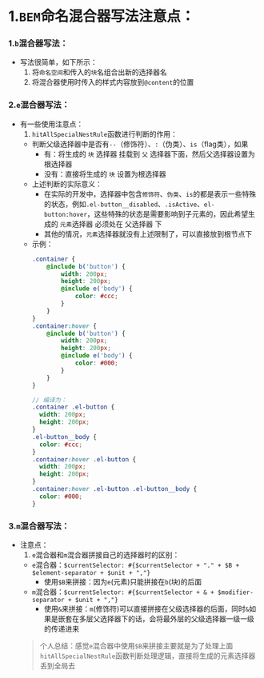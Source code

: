 # 1.`BEM`命名混合器写法注意点：
### 1.`b`混合器写法：
* 写法很简单，如下所示：
  1. 将`命名空间`和传入的`块`名组合出新的选择器名
  2. 将混合器使用时传入的样式内容放到`@content`的位置

### 2.`e`混合器写法：
* 有一些使用注意点：
  1. `hitAllSpecialNestRule`函数进行判断的作用：
    * 判断父级选择器中是否有`--`（修饰符）、`:`（伪类）、`is`（flag类），如果
      * 有：将生成的 `块` 选择器 挂载到 `父` 选择器下面，然后父选择器设置为根选择器
      * 没有：直接将生成的 `块` 设置为根选择器
    * 上述判断的实际意义：
      * 在实际的开发中，选择器中包含`修饰符`、`伪类`、`is`的都是表示一些特殊的状态，例如`.el-button__disabled`、`.isActive`、`el-button:hover`，这些特殊的状态是需要影响到子元素的，因此希望生成的 `元素`选择器 必须处在 父选择器 下
      * 其他的情况，`元素`选择器就没有上述限制了，可以直接放到根节点下
    * 示例：
      ```scss
      .container {
          @include b('button') {
              width: 200px;
              height: 200px;
              @include e('body') {
                  color: #ccc;
              }
          }
      }
      .container:hover {
          @include b('button') {
              width: 200px;
              height: 200px;
              @include e('body') {
                  color: #000;
              }
          }
      }

      // 编译为：
      .container .el-button {
        width: 200px;
        height: 200px;
      }
      .el-button__body {
        color: #ccc;
      }
      .container:hover .el-button {
        width: 200px;
        height: 200px;
      }
      .container:hover .el-button .el-button__body {
        color: #000;
      }
      ```

### 3.`m`混合器写法：
* 注意点：
  1. `e`混合器和`m`混合器拼接自己的选择器时的区别：
    * `e`混合器：`$currentSelector: #{$currentSelector + "." + $B + $element-separator + $unit + ","}`
      * 使用`$B`来拼接：因为`e`(元素)只能拼接在`b`(块)的后面
    * `m`混合器：`$currentSelector: #{$currentSelector + & + $modifier-separator + $unit + ","}`
      * 使用`&`来拼接：`m`(修饰符)可以直接拼接在父级选择器的后面，同时`&`如果是嵌套在多层父选择器下的话，会将最外层的父级选择器一级一级的传递进来
  > 个人总结：感觉`e`混合器中使用`$B`来拼接主要就是为了处理上面`hitAllSpecialNestRule`函数判断处理逻辑，直接将生成的元素选择器丢到全局去